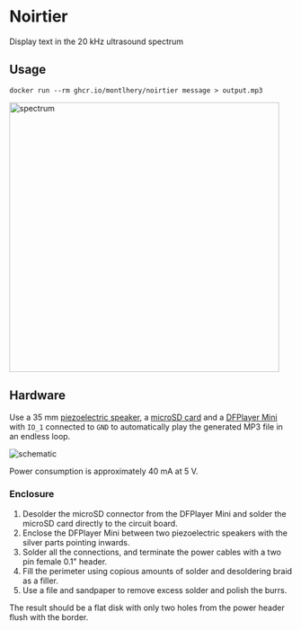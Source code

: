 # Noirtier
Display text in the 20 kHz ultrasound spectrum

## Usage

```console
docker run --rm ghcr.io/montlhery/noirtier message > output.mp3
```

<img src="https://user-images.githubusercontent.com/11387611/162350259-6c730201-0d73-4c88-a14e-bc4431cbd8ad.png" alt="spectrum" height="480">

## Hardware

Use a 35 mm [piezoelectric speaker](https://en.wikipedia.org/wiki/Piezoelectric_speaker), a [microSD card](https://en.wikipedia.org/wiki/SD_card) and a [DFPlayer Mini](https://wiki.dfrobot.com/DFPlayer_Mini_SKU_DFR0299) with `IO_1` connected to `GND` to automatically play the generated MP3 file in an endless loop.

![schematic](https://user-images.githubusercontent.com/11387611/162355495-59f59b27-0d57-4de5-b7c2-2ea3e20c923f.svg)

Power consumption is approximately 40 mA at 5 V.

### Enclosure

1. Desolder the microSD connector from the DFPlayer Mini and solder the microSD card directly to the circuit board.
2. Enclose the DFPlayer Mini between two piezoelectric speakers with the silver parts pointing inwards.
2. Solder all the connections, and terminate the power cables with a two pin female 0.1" header.
3. Fill the perimeter using copious amounts of solder and desoldering braid as a filler.
4. Use a file and sandpaper to remove excess solder and polish the burrs.

The result should be a flat disk with only two holes from the power header flush with the border. 
